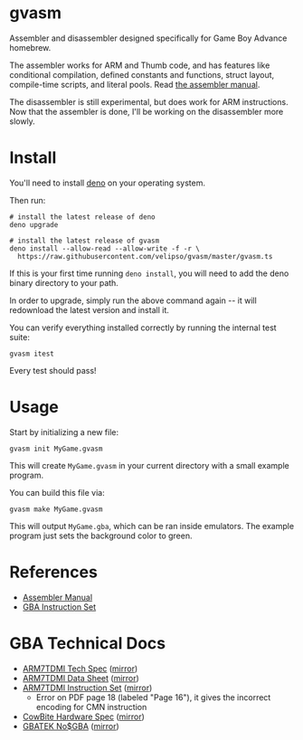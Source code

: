 gvasm
=====

Assembler and disassembler designed specifically for Game Boy Advance homebrew.

The assembler works for ARM and Thumb code, and has features like conditional compilation, defined
constants and functions, struct layout, compile-time scripts, and literal pools.  Read
[the assembler manual](https://github.com/velipso/gvasm/blob/main/docs/assembler/README.md).

The disassembler is still experimental, but does work for ARM instructions.  Now that the assembler
is done, I'll be working on the disassembler more slowly.

Install
=======

You'll need to install [deno](https://deno.land) on your operating system.

Then run:

```
# install the latest release of deno
deno upgrade

# install the latest release of gvasm
deno install --allow-read --allow-write -f -r \
  https://raw.githubusercontent.com/velipso/gvasm/master/gvasm.ts
```

If this is your first time running `deno install`, you will need to add the deno binary directory to
your path.

In order to upgrade, simply run the above command again -- it will redownload the latest version and
install it.

You can verify everything installed correctly by running the internal test suite:

```
gvasm itest
```

Every test should pass!

Usage
=====

Start by initializing a new file:

```
gvasm init MyGame.gvasm
```

This will create `MyGame.gvasm` in your current directory with a small example program.

You can build this file via:

```
gvasm make MyGame.gvasm
```

This will output `MyGame.gba`, which can be ran inside emulators.  The example program just sets the
background color to green.

References
==========

* [Assembler Manual](https://github.com/velipso/gvasm/blob/main/docs/assembler/README.md)
* [GBA Instruction Set](https://ghcdn.rawgit.org/velipso/gvasm/main/docs/assembler/asm.html)

GBA Technical Docs
==================

* [ARM7TDMI Tech Spec](https://developer.arm.com/documentation/ddi0210/c) ([mirror](https://github.com/velipso/gvasm/blob/main/mirror/arm7tdmi-tech.pdf))
* [ARM7TDMI Data Sheet](https://www.dwedit.org/files/ARM7TDMI.pdf) ([mirror](https://github.com/velipso/gvasm/blob/main/mirror/arm7tdmi-data.pdf))
* [ARM7TDMI Instruction Set](https://www.ecs.csun.edu/~smirzaei/docs/ece425/arm7tdmi_instruction_set_reference.pdf) ([mirror](https://github.com/velipso/gvasm/blob/main/mirror/arm7tdmi-inst.pdf))
  * Error on PDF page 18 (labeled "Page 16"), it gives the incorrect encoding for CMN instruction
* [CowBite Hardware Spec](https://www.cs.rit.edu/~tjh8300/CowBite/CowBiteSpec.htm) ([mirror](https://cdn.githubraw.com/velipso/gvasm/main/mirror/cowbite.html))
* [GBATEK No$GBA](http://problemkaputt.de/gbatek.htm) ([mirror](https://cdn.githubraw.com/velipso/gvasm/main/mirror/gbatek.html))
